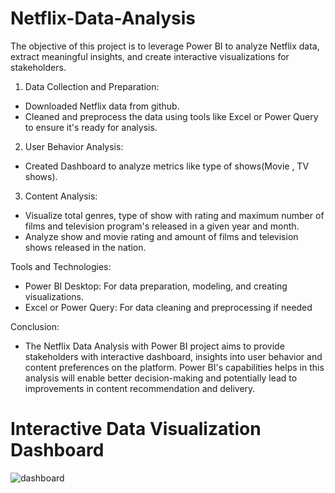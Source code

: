 # Netflix-Data-Analysis

The objective of this project is to leverage Power BI to analyze Netflix data, extract meaningful insights, and create interactive visualizations for stakeholders.
1. Data Collection and Preparation:
- Downloaded Netflix data from github.
- Cleaned and preprocess the data using tools like Excel or Power Query to ensure it's ready for analysis.

2. User Behavior Analysis:
- Created Dashboard to analyze metrics like type of shows(Movie , TV shows).

3. Content Analysis:
- Visualize total genres, type of show with rating and maximum number of films and television program's released in a given year and month.
- Analyze show and movie rating and amount of films and television shows released in the nation.

Tools and Technologies:
- Power BI Desktop: For data preparation, modeling, and creating visualizations.
- Excel or Power Query: For data cleaning and preprocessing if needed

Conclusion:
- The Netflix Data Analysis with Power BI project aims to provide stakeholders with interactive dashboard, insights into user behavior and content preferences on the platform. Power BI's capabilities helps in this analysis will enable better decision-making and potentially lead to improvements in content recommendation and delivery.

# Interactive Data Visualization Dashboard

![dashboard](https://github.com/user-attachments/assets/e0287c29-81fa-49c5-b18e-ae24b19c8270)
